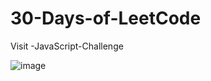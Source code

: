 # 30-Days-of-LeetCode
Visit
-JavaScript-Challenge

![image](https://user-images.githubusercontent.com/105142693/236430836-6f117cc1-f7dd-4e62-9e26-30d881629f68.png)
